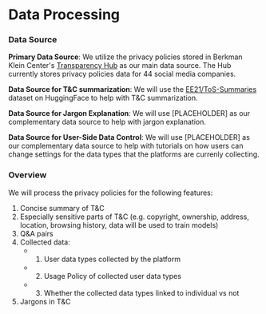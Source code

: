 # Data Processing

### Data Source
**Primary Data Source**: We utilize the privacy policies stored in Berkman Klein Center's [Transparency Hub](https://transparencydb.dev.berkmancenter.org/) as our main data source. The Hub currently stores privacy policies data for 44 social media companies.

**Data Source for T&C summarization**: We will use the [EE21/ToS-Summaries](https://huggingface.co/datasets/EE21/ToS-Summaries?row=8) dataset on HuggingFace to help with T&C summarization.

**Data Source for Jargon Explanation**: We will use [PLACEHOLDER] as our complementary data source to help with jargon explanation.

**Data Source for User-Side Data Control**: We will use [PLACEHOLDER] as our complementary data source to help with tutorials on how users can change settings for the data types that the platforms are currenly collecting.

### Overview
We will process the privacy policies for the following features:
1. Concise summary of T&C
2. Especially sensitive parts of T&C (e.g. copyright, ownership, address, location, browsing history, data will be used to train models)
3. Q&A pairs
4. Collected data: 
    - 1) User data types collected by the platform 
    - 2) Usage Policy of collected user data types
    - 3) Whether the collected data types linked to individual vs not
5. Jargons in T&C
